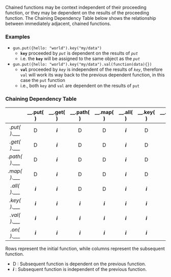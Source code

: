 

Chained functions may be context independent of their proceeding function, or they may be dependent on the results of the proceeding function.  The Chaining Dependency Table below shows the relationship between immediately adjacent, chained functions.  

### Examples
  - ```gun.put({hello: "world").key("my/data")``` 
    - **```key```** proceeded by *```put```* is dependent on the results of *```put```*
    -  i.e. the **```key```** will be assigned to the same object as the *```put```*
  - ```gun.put({hello: "world").key("my/data").val(function(data){})``` 
    - **```val```** proceeded by *```key```* is independent of the results of *```key```*, therefore ```val``` will work its way back to the previous dependent function, in this case the ```put``` function
    - i.e., both ```key``` and ```val``` are dependent on the results of ```put```


### Chaining Dependency Table

|        |  __.put( )  |  __.get( )  |  __.path( ) |  __.map( )  |  __.all( )  |  __.key( )  |  __.val( )  |  __.on( )   |
|:------:|:-----:|:-----:|:-----:|:-----:|:-----:|:-----:|:-----:|:-----:|
| *.put( ).___*  |   D   |***i***|   D   |   D   |***i***|   D   |   D   |   D   |
| *.get( ).___*  |   D   |***i***|   D   |   D   |***i***|   D   |   D   |   D   |
| *.path( ).___* |   D   |***i***|   D   |   D   |***i***|   D   |   D   |   D   |
| *.map( ).___*  |   D   |***i***|   D   |   D   |***i***|   D   |   D   |   D   |
| *.all( ).___*  |***i***|***i***|   D   |   D   |***i***|***i***|   D   |   D   |
| *.key( ).___*  |***i***|***i***|***i***|***i***|***i***|***i***|***i***|***i***|
| *.val( ).___*  |***i***|***i***|***i***|***i***|***i***|***i***|***i***|***i***|
| *.on( ).___*   |***i***|***i***|***i***|***i***|***i***|***i***|***i***|***i***|

Rows represent the initial function, while columns represent the subsequent function.
  - D : Subsequent function is dependent on the previous function.  
  - ***i*** : Subsequent function is independent of the previous function.  